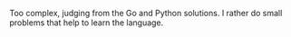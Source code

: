 Too complex, judging from the Go and Python solutions.
I rather do small problems that help to learn the language.
